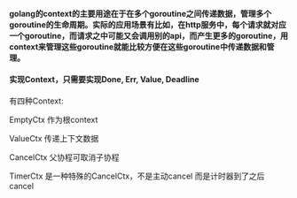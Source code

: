 #### golang的context的主要用途在于在多个goroutine之间传递数据，管理多个goroutine的生命周期。实际的应用场景有比如，在http服务中，每个请求就对应一个goroutine，而请求之中可能又会调用别的api，而产生更多的goroutine，用context来管理这些goroutine就能比较方便在这些goroutine中传递数据和管理。


#### 实现Context，只需要实现Done, Err, Value, Deadline

有四种Context:

EmptyCtx  作为根context

ValueCtx  传递上下文数据

CancelCtx  父协程可取消子协程

TimerCtx  是一种特殊的CancelCtx，不是主动cancel 而是计时器到了之后cancel

